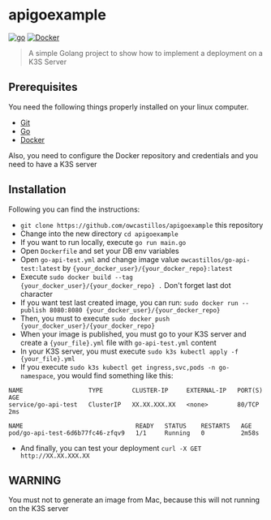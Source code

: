 # apigoexample

[![go](https://img.shields.io/badge/go-v1.19.X-cyan.svg)](https://golang.org/)
[![Docker](https://img.shields.io/badge/Docker-v20.10.X-red.svg)](https://www.docker.com/)

>A simple Golang project to show how to implement a deployment on a K3S Server
>

## Prerequisites

You need the following things properly installed on your linux computer.

* [Git](http://git-scm.com/)
* [Go](https://golang.org/)
* [Docker](https://www.docker.com/)

Also, you need to configure the Docker repository and credentials and you need to have a K3S server

## Installation

Following you can find the instructions:

* `git clone https://github.com/owcastillos/apigoexample` this repository
* Change into the new directory `cd apigoexample`
* If you want to run locally, execute `go run main.go`
* Open `Dockerfile` and set your DB env variables
* Open `go-api-test.yml` and change image value `owcastillos/go-api-test:latest` by `{your_docker_user}/{your_docker_repo}:latest`
* Execute `sudo docker build --tag {your_docker_user}/{your_docker_repo} .` Don't forget last dot character
* If you want test last created image, you can run:
`sudo docker run --publish 8080:8080 {your_docker_user}/{your_docker_repo}` 
* Then, you must to execute `sudo docker push {your_docker_user}/{your_docker_repo}`
* When your image is published, you must go to your K3S server and create a `{your_file}.yml` file with `go-api-test.yml` content
* In your K3S server, you must execute `sudo k3s kubectl apply -f {your_file}.yml`
* If you execute `sudo k3s kubectl get ingress,svc,pods -n go-namespace`, you would find something like this:
```
NAME                  TYPE        CLUSTER-IP     EXTERNAL-IP   PORT(S)   AGE
service/go-api-test   ClusterIP   XX.XX.XXX.XX   <none>        80/TCP    2ms

NAME                               READY   STATUS    RESTARTS   AGE
pod/go-api-test-6d6b77fc46-zfqv9   1/1     Running   0          2m58s
```
* And finally, you can test your deployment
`curl -X GET http://XX.XX.XXX.XX`

## WARNING
You must not to generate an image from Mac, because this will not running on the K3S server
